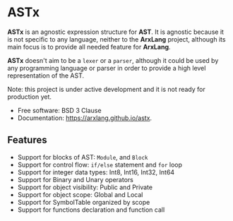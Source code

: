 # ASTx

**ASTx** is an agnostic expression structure for **AST**.
It is agnostic because it is not specific
to any language, neither to the **ArxLang** project,
although its main focus is to provide all needed feature for **ArxLang**.

**ASTx** doesn't aim to be a `lexer` or a `parser`, although it could
be used by any programming language or parser in order to provide a
high level representation of the AST.

Note: this project is under active development and
it is not ready for production yet.

- Free software: BSD 3 Clause
- Documentation: https://arxlang.github.io/astx.

## Features

- Support for blocks of AST: `Module`, and `Block`
- Support for control flow: `if/else` statement and `for` loop
- Support for integer data types: Int8, Int16, Int32, Int64
- Support for Binary and Unary operators
- Support for object visibility: Public and Private
- Support for object scope: Global and Local
- Support for SymbolTable organized by scope
- Support for functions declaration and function call
